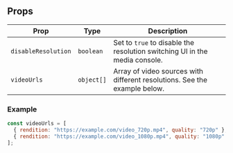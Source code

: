 ## Props

| Prop                | Type        | Description                                                                 |
|---------------------|-------------|-----------------------------------------------------------------------------|
| `disableResolution` | `boolean`   | Set to `true` to disable the resolution switching UI in the media console. |
| `videoUrls`         | `object[]`  | Array of video sources with different resolutions. See the example below.  |

### Example

```js
const videoUrls = [
  { rendition: "https://example.com/video_720p.mp4", quality: "720p" },
  { rendition: "https://example.com/video_1080p.mp4", quality: "1080p" },
];
